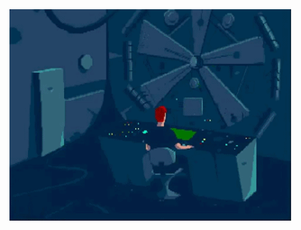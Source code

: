 <img src="./assets/POd5.gif">
<img align="center" src="https://github-readme-stats.vercel.app/api/top-lanfs/?username=hunterchris/>
